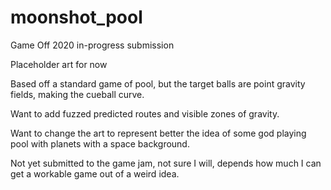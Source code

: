 # moonshot_pool
Game Off 2020 in-progress submission


Placeholder art for now

Based off a standard game of pool, but the target balls are point gravity fields, making the cueball curve.

Want to add fuzzed predicted routes and visible zones of gravity.

Want to change the art to represent better the idea of some god playing pool with planets with a space background.

Not yet submitted to the game jam, not sure I will, depends how much I can get a workable game out of a weird idea.
